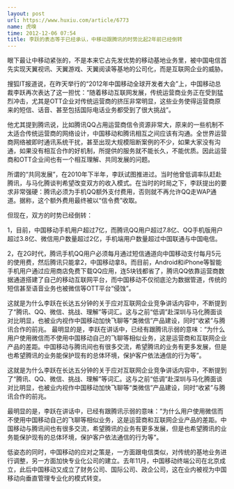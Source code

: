```yaml
---
layout: post
url: https://www.huxiu.com/article/6773
name: 虎嗅
time: 2012-12-06 07:54
title: 李跃的表态等于已经承认，中移动跟腾讯的时势比起2年前已经倒转
---
```

眼下最让中移动紧张的，不是本来它占先发优势的移动基地业务里，被中国电信首先实现天翼视讯、天翼游戏、天翼阅读等基地的公司化，而是互联网企业的威胁。

搜狐IT报道说，在昨天举行的“2012年中国移动全球开发者大会”上，中国移动总裁李跃再次表达了这一担忧：“随着移动互联网发展，传统运营商业务正在受到猛烈冲击，尤其是OTT企业对传统运营商的挤压非常明显，这些业务使得运营商原来的短信、话音、甚至包括国际电话业务都受到了很大挑战”。

他尤其提到腾讯说，比如腾讯QQ占用运营商信令资源非常大，原来的一些机制不太适合传统运营商的网络设计，中国移动和腾讯相互之间应该有沟通。全世界运营商网络被即时通讯系统干扰，甚至出现大规模阻断案例的不少，如果大家没有沟通，如果没有相互合作的好机制，所提供的服务就不能长久，不能优质。因此运营商和OTT企业间也有一个相互理解、共同发展的问题。

所谓的“共同发展”，在2010年下半年，李跃试图推进过。当时他曾低调率队赶赴腾讯，与马化腾谈判希望改变双方的收入模式。在当时的时局之下，李跃提出的要求非常强硬：腾讯必须为手机QQ额外支付费用，否则就不再允许QQ走WAP通道。据称，这个额外费用最终被以“信令费”收取。

但现在，双方的时势已经倒转：

1，目前，中国移动手机用户超过7亿，而腾讯QQ用户超过7.8亿、QQ手机版用户超过3.8亿、微信用户数量超过2亿，手机端用户数量超过中国联通与中国电信。

2，在2G时代，腾讯手机QQ用户必须每月通过短信通道向中国移动支付每月5元的使用费，然后腾讯只能拿2，中国移动拿8。而目前，Android和iPhone等智能手机用户通过应用商店免费下载QQ应用，连5块钱都省了，腾讯QQ依靠运营商数据通道搭建了自己的移动互联网平台，而中国移动不仅彻底沦为数据管道，传统的短信甚至语音业务也被微信等OTT平台“侵蚀”。

这就是为什么李跃在长达五分钟的关于应对互联网企业竞争讲话内容中，不断提到了“腾讯、QQ、微信、挑战、理解”等词汇。这与之前“低调”赴深圳与马化腾面谈对比明显，也被业内视作中国移动加快飞聊等“类微信”产品建设，同时“收紧”与腾讯合作的前兆。 最明显的是，李跃在讲话中，已经有跟腾讯示弱的意味：“为什么用户使用微信而不使用中国移动自己的飞聊等相似业务，这是运营商和互联网企业产品的差距。中国移动与腾讯间也有很多交流，希望腾讯的业务有更多发展，但是也希望腾讯的业务能保护现有的总体环境，保护客户依法通信的行为等”。

这就是为什么李跃在长达五分钟的关于应对互联网企业竞争讲话内容中，不断提到了“腾讯、QQ、微信、挑战、理解”等词汇。这与之前“低调”赴深圳与马化腾面谈对比明显，也被业内视作中国移动加快飞聊等“类微信”产品建设，同时“收紧”与腾讯合作的前兆。

最明显的是，李跃在讲话中，已经有跟腾讯示弱的意味：“为什么用户使用微信而不使用中国移动自己的飞聊等相似业务，这是运营商和互联网企业产品的差距。中国移动与腾讯间也有很多交流，希望腾讯的业务有更多发展，但是也希望腾讯的业务能保护现有的总体环境，保护客户依法通信的行为等”。

低姿态的同时，中国移动的应对之策是，一方面跟电信类似，对传统的基地业务进行调整，另一方面加快专业化公司的建立。去年11月，中国移动终端公司在北京成立，此后中国移动又成立了财务公司、国际公司、政企公司，这在业内被视为中国移动向垂直管理专业化的模式转变。

